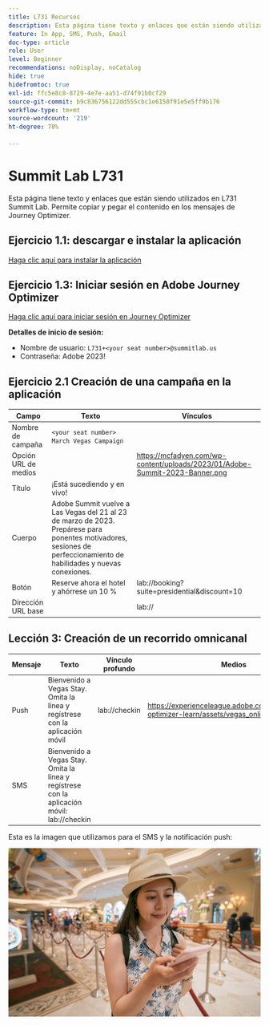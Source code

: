 ```yaml
---
title: L731 Recursos
description: Esta página tiene texto y enlaces que están siendo utilizados en L731 Summit Lab.
feature: In App, SMS, Push, Email
doc-type: article
role: User
level: Beginner
recommendations: noDisplay, noCatalog
hide: true
hidefromtoc: true
exl-id: ffc5e8c8-8729-4e7e-aa51-d74f91b0cf29
source-git-commit: b9c836756122dd555cbc1e6150f91e5e5ff9b176
workflow-type: tm+mt
source-wordcount: '219'
ht-degree: 78%

---
```


# Summit Lab L731

Esta página tiene texto y enlaces que están siendo utilizados en L731 Summit Lab. Permite copiar y pegar el contenido en los mensajes de Journey Optimizer.

## Ejercicio 1.1: descargar e instalar la aplicación

[Haga clic aquí para instalar la aplicación](https://testflight.apple.com/join/H0N5iWvW)

## Ejercicio 1.3: Iniciar sesión en Adobe Journey Optimizer

[Haga clic aquí para iniciar sesión en Journey Optimizer](https://experience.adobe.com/#/@techmarketingdemos/sname:summit-2023-ajo-lab/journey-optimizer/home)

**Detalles de inicio de sesión:**

* Nombre de usuario: `L731+<your seat number>@summitlab.us`
* Contraseña: Adobe 2023!


## Ejercicio 2.1 Creación de una campaña en la aplicación

| Campo | Texto | Vínculos |
|----|----|----|
| Nombre de campaña | `<your seat number> March Vegas Campaign` |  |
| Opción URL de medios |  | https://mcfadyen.com/wp-content/uploads/2023/01/Adobe-Summit-2023-Banner.png |
| Título | ¡Está sucediendo y en vivo! |  |
| Cuerpo | Adobe Summit vuelve a Las Vegas del 21 al 23 de marzo de 2023. Prepárese para ponentes motivadores, sesiones de perfeccionamiento de habilidades y nuevas conexiones. |  |
| Botón | Reserve ahora el hotel y ahórrese un 10 % | lab://booking?suite=presidential&amp;discount=10 |
| Dirección URL base |  | lab:// |



## Lección 3: Creación de un recorrido omnicanal

| Mensaje | Texto | Vínculo profundo | Medios |
|----|----|----|----|
| Push | Bienvenido a Vegas Stay. Omita la línea y regístrese con la aplicación móvil | lab://checkin | https://experienceleague.adobe.com/docs/journey-optimizer-learn/assets/vegas_online_check_in.jpg |
| SMS | Bienvenido a Vegas Stay. Omita la línea y regístrese con la aplicación móvil: lab://checkin |  |


Esta es la imagen que utilizamos para el SMS y la notificación push:

![Registro en línea](/help/assets/vegas_online_check_in.jpg)
